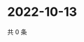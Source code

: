 # 2022-10-13

共 0 条

<!-- BEGIN WEIBO -->
<!-- 最后更新时间 Thu Oct 13 2022 01:39:50 GMT+0800 (China Standard Time) -->

<!-- END WEIBO -->
